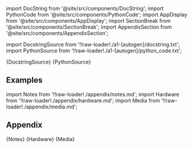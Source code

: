 
[//]: # (Custom component imports)

import DocString from '@site/src/components/DocString';
import PythonCode from '@site/src/components/PythonCode';
import AppDisplay from '@site/src/components/AppDisplay';
import SectionBreak from '@site/src/components/SectionBreak';
import AppendixSection from '@site/src/components/AppendixSection';

[//]: # (Docstring)

import DocstringSource from '!!raw-loader!./a1-[autogen]/docstring.txt';
import PythonSource from '!!raw-loader!./a1-[autogen]/python_code.txt';

<DocString>{DocstringSource}</DocString>
<PythonCode GLink='LOGIC_GATES/LOOP_TOOLS/LOOP_INDEX/LOOP_INDEX.py'>{PythonSource}</PythonCode>

<SectionBreak />

    

[//]: # (Examples)

## Examples

<AppDisplay 
  GLink='LOGIC_GATES/LOOP_TOOLS/LOOP_INDEX'
  nodeLabel='LOOP_INDEX'>
</AppDisplay>

<SectionBreak />

    

[//]: # (Appendix)

import Notes from '!!raw-loader!./appendix/notes.md';
import Hardware from '!!raw-loader!./appendix/hardware.md';
import Media from '!!raw-loader!./appendix/media.md';

## Appendix

<AppendixSection index={0} folderPath='nodes/LOGIC_GATES/LOOP_TOOLS/LOOP_INDEX/appendix/'>{Notes}</AppendixSection>
<AppendixSection index={1} folderPath='nodes/LOGIC_GATES/LOOP_TOOLS/LOOP_INDEX/appendix/'>{Hardware}</AppendixSection>
<AppendixSection index={2} folderPath='nodes/LOGIC_GATES/LOOP_TOOLS/LOOP_INDEX/appendix/'>{Media}</AppendixSection>



